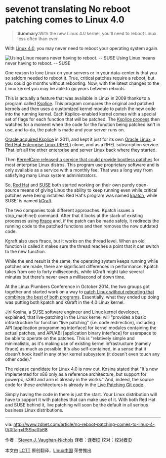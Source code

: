 ﻿sevenot translating
​No reboot patching comes to Linux 4.0
================================================================================
>  **Summary**:With the new Linux 4.0 kernel, you'll need to reboot Linux less often than ever.

With [Linux 4.0][1], you may never need to reboot your operating system again.

![Using Linux means never having to reboot. -- SUSE ](http://zdnet4.cbsistatic.com/hub/i/r/2015/03/02/5e766833-454b-45b5-a8f7-a55d21e9d26a/resize/270x270/4d0774552c342a1507784ef802619b71/livepatching.jpg)
Using Linux means never having to reboot. -- SUSE 

One reason to love Linux on your servers or in your data-center is that you so seldom needed to reboot it. True, critical patches require a reboot, but you could go months without rebooting. Now, with the latest changes to the Linux kernel you may be able to go years between reboots.

This is actually a feature that was available in Linux in 2009 thanks to a program called [Ksplice][2]. This program compares the original and patched kernels and then uses a customized kernel module to patch the new code into the running kernel. Each Ksplice-enabled kernel comes with a special set of flags for each function that will be patched. The [Ksplice process][3] then watches for a moment when the code for the function being patched isn't in use, and ta-da, the patch is made and your server runs on. 

[Oracle acquired Ksplice][4] in 2011, and kept it just for its own [Oracle Linux][5], a [Red Hat Enterprise Linux (RHEL)][6] clone, and as a RHEL subscription service. That left all the other enterprise and server Linux back where they started.

Then [KernelCare released a service that could provide bootless patches][7] for most enterprise Linux distros. This program use proprietary software and is only available as a service with a monthly fee. That was a long way from satisfying many Linux system administrators.

So, [Red Hat][8] and [SUSE][9] both started working on their own purely open-source means of giving Linux the ability to keep running even while critical patches were being installed. Red Hat's program was named [kpatch][10], while SUSE' is named [kGraft][11]. 

The two companies took different approaches. Kpatch issues a stop_machine() command. After that it looks at the stack of existing processes using [ftrace][12] and, if the patch can be made safely, it redirects the running code to the patched functions and then removes the now outdated code.

Kgraft also uses ftrace, but it works on the thread level. When an old function is called it makes sure the thread reaches a point that it can switch to the new function.

While the end result is the same, the operating system keeps running while patches are made, there are significant differences in performance. Kpatch takes from one to forty milliseconds, while kGraft might take several minutes but there's never even a millisecond of down time. 

At the Linux Plumbers Conference in October 2014, the two groups got together and started work on a way to [patch Linux without rebooting that combines the best of both programs][13]. Essentially, what they ended up doing was putting both kpatch and kGraft in the 4.0 Linux kernel.

Jiri Kosina, a SUSE software engineer and Linux kernel developer, explained, that live-patching in the Linux kernel will "provides a basic infrastructure for function "live patching" (i.e. code redirection), including API [application programming interface] for kernel modules containing the actual patches, and API/ABI [application binary interface] for userspace to be able to operate on the patches. This is "relatively simple and minimalistic, as it's making use of existing kernel infrastructure (namely ftrace) as much as possible. It's also self-contained, in a sense that it doesn't hook itself in any other kernel subsystem (it doesn't even touch any other code)."

The release candidate for Linux 4.0 is now out. Kosina stated that "It's now implemented for x86 only as a reference architecture, but support for powerpc, s390 and arm is already in the works." And, indeed, the source code for these architectures is already in the [Live Patching Git code][14].

Simply having the code in there is just the start. Your Linux distribution will have to support it with patches that can make use of it. With both Red Hat and SUSE behind it, live patching will soon be the default in all serious business Linux distributions. 

--------------------------------------------------------------------------------

via: http://www.zdnet.com/article/no-reboot-patching-comes-to-linux-4-0/#ftag=RSSbaffb68

作者：[Steven J. Vaughan-Nichols][a]
译者：[译者ID](https://github.com/译者ID)
校对：[校对者ID](https://github.com/校对者ID)

本文由 [LCTT](https://github.com/LCTT/TranslateProject) 原创翻译，[Linux中国](http://linux.cn/) 荣誉推出

[a]:http://www.zdnet.com/meet-the-team/us/sjvn/
[1]:http://www.zdnet.com/article/linux-kernel-turns-over-release-odometer-to-4-0/
[2]:http://www.computerworld.com/article/2466389/open-source-tools/never-reboot-again-with-linux-and-ksplice.html
[3]:http://www.ksplice.com/
[4]:http://www.zdnet.com/article/oracle-acquires-zero-downtime-linux-upgrade-software/
[5]:http://www.oracle.com/us/technologies/linux/overview/index.html
[6]:http://www.redhat.com/en/technologies/linux-platforms/enterprise-linux
[7]:http://www.zdnet.com/article/kernelcare-new-no-reboot-linux-patching-system/
[8]:http://www.redhat.com/
[9]:http://www.suse.com/
[10]:http://rhelblog.redhat.com/2014/02/26/kpatch/
[11]:http://www.zdnet.com/article/suse-gets-live-patching/
[12]:http://elinux.org/Ftrace
[13]:http://linuxplumbersconf.org/2014/wp-content/uploads/2014/10/LPC2014_LivePatching.txt
[14]:https://kernel.googlesource.com/pub/scm/linux/kernel/git/jikos/livepatching/+/9ec0de0ee0c9f0ffe4f72da9158194121cc22807